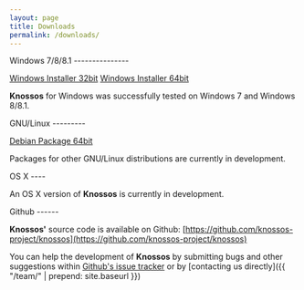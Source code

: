 ```yaml
---
layout: page
title: Downloads
permalink: /downloads/
---
```

<section>
<aside>
<i class="fa fa-windows"></i>
</aside>

<article>
Windows 7/8/8.1
---------------

<span class="button">[<i class="fa fa-download"></i> Windows Installer 32bit]()</span> <span class="button">[<i class="fa fa-download"></i> Windows Installer 64bit]()</span>

**Knossos** for Windows was successfully tested on Windows 7 and Windows 8/8.1.
</article>
</section>

<section>
<aside>
<i class="fa fa-linux"></i>
</aside>

<article>
GNU/Linux
---------

<span class="button">[<i class="fa fa-download"></i> Debian Package 64bit](https://github.com/knossos-project/knossos/releases/download/v4.0/knossos.deb)</span>

Packages for other GNU/Linux distributions are currently in development.
</article>
</section>

<section>
<aside>
<i class="fa fa-apple"></i>
</aside>

<article>
OS X
----

An OS X version of **Knossos** is currently in development.
</article>
</section>

<section>
<aside>
<i class="fa fa-github"></i>
</aside>

<article>
Github
------

**Knossos'** source code is available on Github: [https://github.com/knossos-project/knossos](https://github.com/knossos-project/knossos)

You can help the development of **Knossos** by submitting bugs and other suggestions within [Github's issue tracker](https://github.com/knossos-project/knossos/issues) or by [contacting us directly]({{ "/team/" | prepend: site.baseurl }})
</article>
</section>

